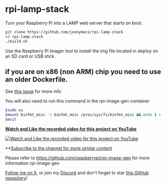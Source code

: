 # rpi-lamp-stack

Turn your Raspberry Pi into a LAMP web server that starts on boot.

```sh
git clone https://github.com/jonnymacs/rpi-lamp-stack
cd rpi-lamp-stack
./build.sh
```

Use the Raspberry Pi Imager tool to install the img file located in deploy
on an SD card or USB stick.

## if you are on x86 (non ARM) chip you need to use an older Dockerfile.

See [this issue](https://github.com/jonnymacs/rpi-image-gen-example/issues/1#issuecomment-2752319174) for more info

You will also need to run this command in the rpi-image-gen container

```bash
$sudo su
$mount binfmt_misc -t binfmt_misc /proc/sys/fs/binfmt_misc && echo 1 > /proc/sys/fs/binfmt_misc/status
$exit
```

**[Watch and Like the recorded video for this project on YouTube](https://www.youtube.com/watch?v=6IwPTtk06Uk)** 

[![Watch and Like the recorded video for this project on YouTube](https://img.youtube.com/vi/6IwPTtk06Uk/maxresdefault.jpg)](https://www.youtube.com/watch?v=6IwPTtk06Uk)

**[Subscribe to the channel for more similar content](https://www.youtube.com/@macmind-io?sub_confirmation=1)

Please refer to https://github.com/raspberrypi/rpi-image-gen for more information rpi-image-gen

[Follow me on X](https://x.com/jonnymacs), or join my [Discord](https://discord.gg/5KjjbhYY) and don't forget to star [this GitHub repository](https://github.com/jonnymacs/rpi_tutorials)!
